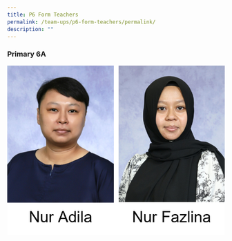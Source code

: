 ```yaml
---
title: P6 Form Teachers
permalink: /team-ups/p6-form-teachers/permalink/
description: ""
---
```

### **Primary 6A**

![](/images/Our%20Team%20UPS/P6%20Form%20Teachers/Picture%202.png)